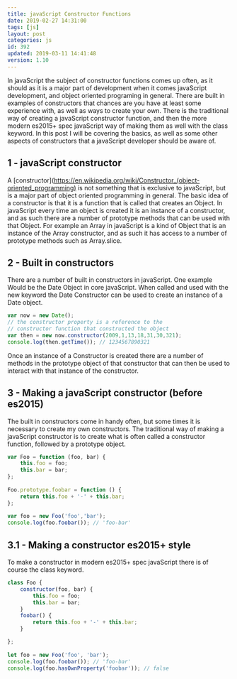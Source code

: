 ```yaml
---
title: javaScript Constructor Functions
date: 2019-02-27 14:31:00
tags: [js]
layout: post
categories: js
id: 392
updated: 2019-03-11 14:41:48
version: 1.10
---
```


In javaScript the subject of constructor functions comes up often, as it should as it is a major part of development when it comes javaScript development, and object oriented programing in general. There are built in examples of constructors that chances are you have at least some experience with, as well as ways to create your own. There is the traditional way of creating a javaScript constructor function, and then the more modern es2015+ spec javaScript way of making them as well with the class keyword. In this post I will be covering the basics, as well as some other aspects of constructors that a javaScript developer should be aware of.

<!-- more -->

## 1 - javaScript constructor

A [constructor](https://en.wikipedia.org/wiki/Constructor_(object-oriented_programming) is not something that is exclusive to javaScript, but is a major part of object oriented programming in general. The basic idea of a constructor is that it is a function that is called that creates an Object. In javaScript every time an object is created it is an instance of a constructor, and as such there are a number of prototype methods that can be used with that Object. For example an Array in javaScript is a kind of Object that is an instance of the Array constructor, and as such it has access to a number of prototype methods such as Array.slice.

## 2 - Built in constructors

There are a number of built in constructors in javaScript. One example Would be the Date Object in core javaScript. When called and used with the new keyword the Date Constructor can be used to create an instance of a Date object.

```js
var now = new Date();
// the constructor property is a reference to the
// constructor function that constructed the object
var then = new now.constructor(2009,1,13,18,31,30,321);
console.log(then.getTime()); // 1234567890321
```

Once an instance of a Constructor is created there are a number of methods in the prototype object of that constructor that can then be used to interact with that instance of the constructor.


## 3 - Making a javaScript constructor (before es2015)

The built in constructors come in handy often, but some times it is necessary to create my own constructors. The traditional way of making a javaScript constructor is to create what is often called a constructor function, followed by a prototype object.

```js
var Foo = function (foo, bar) {
    this.foo = foo;
    this.bar = bar;
};
 
Foo.prototype.foobar = function () {
    return this.foo + '-' + this.bar;
};
 
var foo = new Foo('foo','bar');
console.log(foo.foobar()); // 'foo-bar'
```

## 3.1 - Making a constructor es2015+ style

To make a constructor in modern es2015+ spec javaScript there is of course the class keyword.

```js
class Foo {
    constructor(foo, bar) {
        this.foo = foo;
        this.bar = bar;
    }
    foobar() {
        return this.foo + '-' + this.bar;
    }

};
 
let foo = new Foo('foo', 'bar');
console.log(foo.foobar()); // 'foo-bar'
console.log(foo.hasOwnProperty('foobar')); // false
```